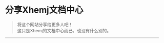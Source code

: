 # 分享Xhemj文档中心
> 将这个网站分享给更多人吧！</br>
> 这只是Xhemj的文档中心而已，也没有什么别的。</br>

***
<div id="social-share" style="text-align: left;">
<link rel="stylesheet" href="https://cdnjs.cloudflare.com/ajax/libs/social-share.js/1.0.16/css/share.min.css">
<div class="social-share" data-sites="qq,qzone,wechat,weibo,facebook,twitter" data-image="https://xhemj.gitee.io/logo.png" data-wechat-qrcode-title="分享" data-wechat-qrcode-helper="使用微信扫一扫分享" data-url="https://xhemj.gitee.io/books/" data-title="Xhemj文档中心"></div>
<script type="text/javascript" src="https://cdnjs.cloudflare.com/ajax/libs/social-share.js/1.0.16/js/social-share.min.js"></script>
</div>
